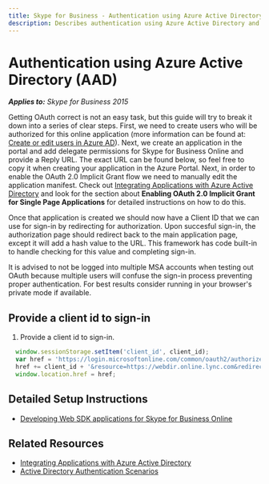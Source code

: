```yaml
---
title: Skype for Business - Authentication using Azure Active Directory - AAD
description: Describes authentication using Azure Active Directory and provides links to detailed setup instructions.
---
```

# Authentication using Azure Active Directory (AAD)

 _**Applies to:** Skype for Business 2015_

Getting OAuth correct is not an easy task, but this guide will try to break it down into a series of clear steps. First, we need to create users who will be authorized for this online application (more information can be found at: <a href="//azure.microsoft.com/documentation/articles/active-directory-create-users/" target="">Create or edit users in Azure AD</a>).
Next, we create an application in the portal and add delegate permissions for Skype for Business Online and provide a Reply URL.  The exact URL can be found below, so feel free to copy it when creating your application in the Azure Portal.  Next, in order to enable the OAuth 2.0 Implicit Grant flow we need to manually edit the application manifest.  Check out <a href="//azure.microsoft.com/documentation/articles/active-directory-integrating-applications/" target="">Integrating Applications with Azure Active Directory</a> and look for the section about **Enabling OAuth 2.0 Implicit Grant for Single Page Applications** for detailed instructions on how to do this.

Once that application is created we should now have a Client ID that we can use for sign-in by redirecting for authorization. Upon succesful sign-in, the authorization page should redirect back to the main application page, except it will add a hash value to the URL. This framework has code built-in to handle checking for this value and completing sign-in.
        
It is advised to not be logged into multiple MSA accounts when testing out OAuth because multiple users will confuse the sign-in process preventing proper authentication. For best results consider running in your browser's private mode if available.

## Provide a client id to sign-in

1. Provide a client id to sign-in.

  ```js
    window.sessionStorage.setItem('client_id', client_id);
    var href = 'https://login.microsoftonline.com/common/oauth2/authorize?response_type=token&client_id=';
    href += client_id + '&resource=https://webdir.online.lync.com&redirect_uri=' + window.location.href;
    window.location.href = href;
  ```

## Detailed Setup Instructions
-  <a href="//msdn.microsoft.com/skype/websdk/docs/developwebsdkappsforsfbonline" target="">Developing Web SDK applications for Skype for Business Online</a>

## Related Resources
- <a href="//azure.microsoft.com/documentation/articles/active-directory-integrating-applications/" target="">Integrating Applications with Azure Active Directory</a>
- <a href="//azure.microsoft.com/documentation/articles/active-directory-authentication-scenarios/" target="">Active Directory Authentication Scenarios</a>